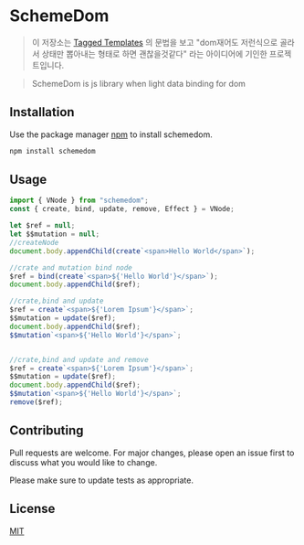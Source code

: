 # SchemeDom

> 이 저장소는 [Tagged Templates](https://developer.mozilla.org/ko/docs/Web/JavaScript/Reference/Template_literals#Tagged_templates) 의 문법을 보고 "dom재어도 저런식으로 골라서 상태만 뽑아내는 형태로 하면 괜찮을것같다" 라는 아이디어에 기인한 프로젝트입니다.

> SchemeDom is js library when light data binding for dom

## Installation

Use the package manager [npm](https://www.npmjs.com/) to install schemedom.

```bash
npm install schemedom
```

## Usage

```javascript
import { VNode } from "schemedom";
const { create, bind, update, remove, Effect } = VNode;

let $ref = null;
let $$mutation = null;
//createNode
document.body.appendChild(create`<span>Hello World</span>`); 

//crate and mutation bind node
$ref = bind(create`<span>${'Hello World'}</span>`);
document.body.appendChild($ref);

//crate,bind and update
$ref = create`<span>${'Lorem Ipsum'}</span>`;
$$mutation = update($ref);
document.body.appendChild($ref);
$$mutation`<span>${'Hello World'}</span>`;


//crate,bind and update and remove
$ref = create`<span>${'Lorem Ipsum'}</span>`;
$$mutation = update($ref);
document.body.appendChild($ref);
$$mutation`<span>${'Hello World'}</span>`;
remove($ref);
```

## Contributing
Pull requests are welcome. For major changes, please open an issue first to discuss what you would like to change.

Please make sure to update tests as appropriate.

## License
[MIT](https://choosealicense.com/licenses/mit/)